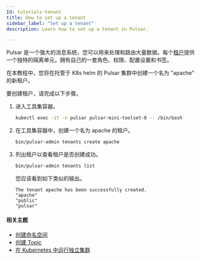 ```yaml
---
Id: tutorials-tenant
title: How to set up a tenant
sidebar_label: "Set up a tenant"
description: Learn how to set up a tenant in Pulsar.

---
```



Pulsar 是一个强大的消息系统，您可以用来处理和路由大量数据。每个[租户](concepts-multi-tenancy.md#tenants)提供一个独特的隔离单元，拥有自己的一套角色、权限、配置设置和书签。

在本教程中，您将在托管于 K8s helm 的 Pulsar 集群中创建一个名为 "apache" 的新租户。

要创建租户，请完成以下步骤。

1. 进入工具集容器。

   ```bash
   kubectl exec -it -n pulsar pulsar-mini-toolset-0 -- /bin/bash
   ```

2. 在工具集容器中，创建一个名为 apache 的租户。

   ```bash
   bin/pulsar-admin tenants create apache
   ```

3. 列出租户以查看租户是否创建成功。

   ```bash
   bin/pulsar-admin tenants list
   ```

   您应该看到如下类似的输出。

   ```
   The tenant apache has been successfully created.
   "apache"
   "public"
   "pulsar"
   ```

#### 相关主题

- [创建命名空间](tutorials-namespace.md)
- [创建 Topic](tutorials-topic.md)
- [在 Kubernetes 中运行独立集群](getting-started-helm.md)

